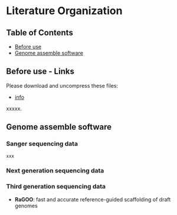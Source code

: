 # Literature Organization

## Table of Contents
<!-- START doctoc generated TOC please keep comment here to allow auto update -->
<!-- DON'T EDIT THIS SECTION, INSTEAD RE-RUN doctoc TO UPDATE -->
- [Before use](#before-use)
- [Genome assemble software](#Genome-assemble-software)

<!-- END doctoc generated TOC please keep comment here to allow auto update -->

## Before use - Links
Please download and uncompress these files:
- [info](link)<br>
<p align="left">xxxxx.</p>

## Genome assemble software
### Sanger sequencing data
```
xxx
```
### Next generation sequencing data
### Third generation sequencing data
- **RaGOO**: fast and accurate reference-guided
scaffolding of draft genomes

